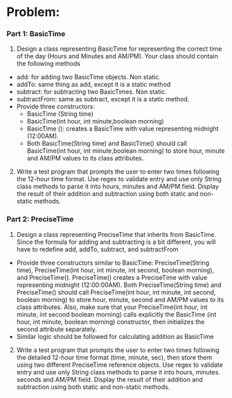 # Problem:
### Part 1: BasicTime
1. Design a class representing BasicTime for representing the correct time of the day (Hours and Minutes and AM/PM). Your class should contain the following methods
  - add: for adding two BasicTime objects. Non static.
  - addTo: same thing as add, except it is a static method
  - subtract: for subtracting two BasicTimes. Non static.
  - subtractFrom: same as subtract, except it is a static method.
  - Provide three constructors:
    - BasicTime (String time)
    - BasicTime(int hour, int minute,boolean morning)
    - BasicTime (): creates a BasicTime with value representing midnight (12:00AM).
    - Both BasicTime(String time) and BasicTime() should call BasicTime(int hour, int minute,boolean morning) to store hour, minute and AM/PM values to its class attributes.
2. Write a test program that prompts the user to enter two times following the 12-hour time format.
Use regex to validate entry and use only String class methods to parse it into hours, minutes and
AM/PM field. Display the result of their addition and subtraction using both static and non-static
methods.

### Part 2: PreciseTime
1. Design a class representing PreciseTime that inherits from BasicTime. Since the formula for
adding and subtracting is a bit different, you will have to redefine add, addTo, subtract,
and subtractFrom
  - Provide three constructors similar to BasicTime: PreciseTime(String time), PreciseTime(int hour, int minute, int second, boolean
morning), and PreciseTime(). PreciseTime() creates a PreciseTime with
value representing midnight (12:00:00AM). Both PreciseTime(String time) and
PreciseTime() should call PreciseTime(int hour, int minute, int
second, boolean morning) to store hour, minute, second and AM/PM values to its
class attributes. Also, make sure that your PreciseTime(int hour, int
minute, int second boolean morning) calls explicitly the BasicTime
(int hour, int minute, boolean morning) constructor, then initializes the
second attribute separately.
  - Similar logic should be followed for calculating addition as BasicTime
2. Write a test program that prompts the user to enter two times following the detailed 12-hour time format
(time, minute, sec), then store them using two different PreciseTime reference objects. Use regex to
validate entry and use only String class methods to parse it into hours, minutes. seconds and AM/PM field.
Display the result of their addition and subtraction using both static and non-static methods.
